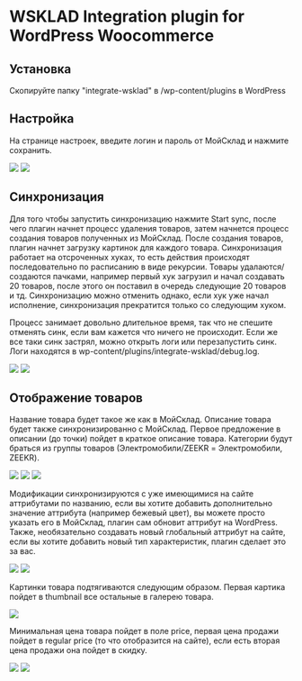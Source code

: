 # WSKLAD Integration plugin for WordPress Woocommerce

## Установка

Скопируйте папку "integrate-wsklad" в /wp-content/plugins в WordPress

## Настройка

На странице настроек, введите логин и пароль от МойСклад и нажмите сохранить.

<img src="screens/settings_menu.jpg" />
<img src="screens/settings.jpg" />

## Синхронизация

Для того чтобы запустить синхронизацию нажмите Start sync, после чего плагин начнет процесс удаления товаров, затем начнется процесс создания товаров полученных из МойСклад. После создания товаров, плагин начнет загрузку картинок для каждого товара. Синхронизация работает на отсроченных хуках, то есть действия происходят последовательно по расписанию в виде рекурсии. Товары удалаются/создаются пачками, например первый хук загрузил и начал создавать 20 товаров, после этого он поставил в очередь следующие 20 товаров и тд. Синхронизацию можно отменить однако, если хук уже начал исполнение, синхронизация прекратится только со следующим хуком.

Процесс занимает довольно длительное время, так что не спешите отменять синк, если вам кажется что ничего не происходит. Если же все таки синк застрял, можно открыть логи или перезапустить синк. Логи находятся в wp-content/plugins/integrate-wsklad/debug.log.

<img src="screens/start.jpg" />
<img src="screens/stop.jpg" />

## Отображение товаров

Название товара будет такое же как в МойСклад. Описание товара будет также синхронизированно с МойСклад. Первое предложение в описании (до точки) пойдет в краткое описание товара. Категории будут браться из группы товаров (Электромобили/ZEEKR = Электромобили, ZEEKR).

<img src="screens/product_wp_description1.jpg" />
<img src="screens/product_wp_description2.jpg" />
<img src="screens/product_ws_description.jpg" />

Модификации синхронизируются с уже имеющимися на сайте аттрибутами по названию, если вы хотите добавить дополнительно значение аттрибута (например бежевый цвет), вы можете просто указать его в МойСклад, плагин сам обновит аттрибут на WordPress. Также, необязательно создавать новый глобальный аттрибут на сайте, если вы хотите добавить новый тип характеристик, плагин сделает это за вас.

<img src="screens/variants_wc.jpg" />
<img src="screens/variants_ws.jpg" />

Картинки товара подтягиваются следующим образом. Первая картика пойдет в thumbnail все остальные в галерею товара.

<img src="screens/gallery.jpg" />

Минимальная цена товара пойдет в поле price, первая цена продажи пойдет в regular price (то что отобразится на сайте), если есть вторая цена продажи она пойдет в скидку.

<img src="screens/price_ws.jpg" />
<img src="screens/price_wp.jpg" />

